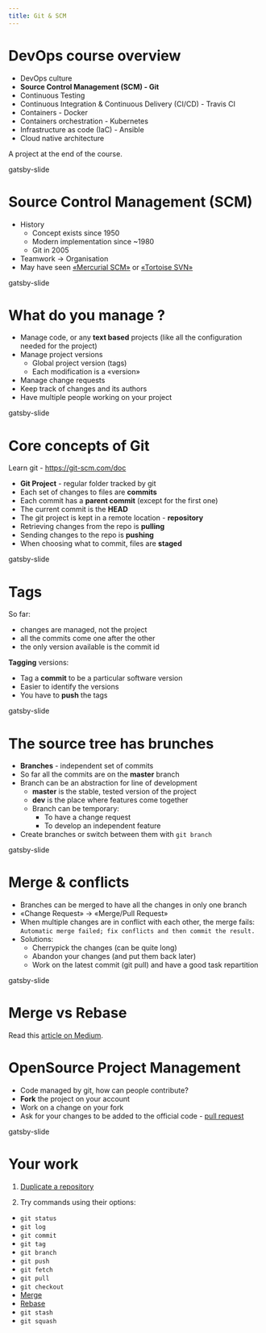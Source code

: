 ```yaml
---
title: Git & SCM
---
```


# DevOps course overview

- DevOps culture
- **Source Control Management (SCM) - Git**
- Continuous Testing
- Continuous Integration & Continuous Delivery (CI/CD) - Travis CI
- Containers - Docker
- Containers orchestration - Kubernetes
- Infrastructure as code (IaC) - Ansible
- Cloud native architecture

A project at the end of the course.

gatsby-slide

# Source Control Management (SCM)

- History
  - Concept exists since 1950
  - Modern implementation since ~1980
  - Git in 2005
- Teamwork → Organisation
- May have seen [«Mercurial SCM»](https://www.mercurial-scm.org/) or [«Tortoise SVN»](https://tortoisesvn.net/)

gatsby-slide

# What do you manage ?

- Manage code, or any **text based** projects (like all the configuration needed for the project)
- Manage project versions
  - Global project version (tags)
  - Each modification is a «version»
- Manage change requests
- Keep track of changes and its authors
- Have multiple people working on your project

gatsby-slide

# Core concepts of Git

Learn git - https://git-scm.com/doc

- **Git Project** - regular folder tracked by git
- Each set of changes to files are **commits**
- Each commit has a **parent commit** (except for the first one)
- The current commit is the **HEAD**
- The git project is kept in a remote location - **repository**
- Retrieving changes from the repo is **pulling**
- Sending changes to the repo is **pushing**
- When choosing what to commit, files are **staged**

gatsby-slide

# Tags

So far:

- changes are managed, not the project
- all the commits come one after the other
- the only version available is the commit id

**Tagging** versions:

- Tag a **commit** to be a particular software version
- Easier to identify the versions
- You have to **push** the tags

gatsby-slide

# The source tree has brunches

- **Branches** - independent set of commits
- So far all the commits are on the **master** branch
- Branch can be an abstraction for line of development
  - **master** is the stable, tested version of the project
  - **dev** is the place where features come together
  - Branch can be temporary:
    - To have a change request
    - To develop an independent feature
- Create branches or switch between them with `git branch`

gatsby-slide

# Merge & conflicts

- Branches can be merged to have all the changes in only one branch
- «Change Request» → «Merge/Pull Request»
- When multiple changes are in conflict with each other, the merge fails: `Automatic merge failed; fix conflicts and then commit the result.`
- Solutions:
  - Cherrypick the changes (can be quite long)
  - Abandon your changes (and put them back later)
  - Work on the latest commit (git pull) and have a good task repartition

gatsby-slide

# Merge vs Rebase

Read this [article on Medium](https://medium.com/datadriveninvestor/git-rebase-vs-merge-cc5199edd77c).

# OpenSource Project Management

- Code managed by git, how can people contribute?
- **Fork** the project on your account
- Work on a change on your fork
- Ask for your changes to be added to the official code - [pull request](https://help.github.com/en/github/collaborating-with-issues-and-pull-requests/about-pull-requests)

gatsby-slide

# Your work

1. [Duplicate a repository](https://help.github.com/en/github/creating-cloning-and-archiving-repositories/duplicating-a-repository)

2. Try commands using their options:

- `git status`
- `git log`
- `git commit`
- `git tag`
- `git branch`
- `git push`
- `git fetch`
- `git pull`
- `git checkout`
- [Merge](https://git-scm.com/docs/git-merge)
- [Rebase](https://git-scm.com/docs/git-rebase)
- `git stash`
- `git squash`
